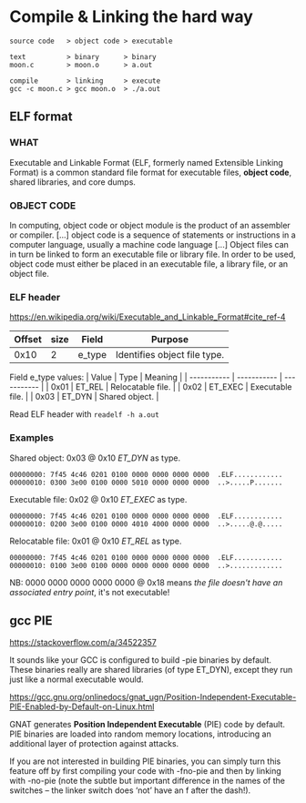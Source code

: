 # Compile & Linking the hard way

```
source code   > object code > executable

text          > binary      > binary
moon.c        > moon.o      > a.out

compile       > linking     > execute
gcc -c moon.c > gcc moon.o  > ./a.out
```

## ELF format

### WHAT

Executable and Linkable Format (ELF, formerly named Extensible Linking Format) is a common standard file format for executable files, **object code**, shared libraries, and core dumps.

### OBJECT CODE

In computing, object code or object module is the product of an assembler or compiler.
[...] object code is a sequence of statements or instructions in a computer language, usually a machine code language [...]
Object files can in turn be linked to form an executable file or library file. In order to be used, object code must either be placed in an executable file, a library file, or an object file.

### ELF header

https://en.wikipedia.org/wiki/Executable_and_Linkable_Format#cite_ref-4

| Offset     | size        | Field       | Purpose                      |
| ---------  | ----------- | ----------- | -----------                  |
| 0x10       | 2           | e_type      | Identifies object file type. |
		
Field e_type values:
| Value       | Type        | Meaning           |
| ----------- | ----------- | -----------       |
| 0x01        | ET_REL      | Relocatable file. |
| 0x02        | ET_EXEC     | Executable file.  |
| 0x03	      | ET_DYN      | Shared object.    |

Read ELF header with `readelf -h a.out`

### Examples

Shared object: 0x03 @ 0x10 _ET_DYN_ as type.
```
00000000: 7f45 4c46 0201 0100 0000 0000 0000 0000  .ELF............
00000010: 0300 3e00 0100 0000 5010 0000 0000 0000  ..>.....P.......
```

Executable file: 0x02 @ 0x10 _ET_EXEC_ as type.
```
00000000: 7f45 4c46 0201 0100 0000 0000 0000 0000  .ELF............
00000010: 0200 3e00 0100 0000 4010 4000 0000 0000  ..>.....@.@.....
```

Relocatable file: 0x01 @ 0x10 _ET_REL_ as type.
```
00000000: 7f45 4c46 0201 0100 0000 0000 0000 0000  .ELF............
00000010: 0100 3e00 0100 0000 0000 0000 0000 0000  ..>.............
```
NB: 0000 0000 0000 0000 0000 @ 0x18 means _the file doesn't have an associated entry point_, it's not executable!

## gcc PIE

https://stackoverflow.com/a/34522357

It sounds like your GCC is configured to build -pie binaries by default. These binaries really are shared libraries (of type ET_DYN), except they run just like a normal executable would.

https://gcc.gnu.org/onlinedocs/gnat_ugn/Position-Independent-Executable-PIE-Enabled-by-Default-on-Linux.html

GNAT generates **Position Independent Executable** (PIE) code by default. PIE binaries are loaded into random memory locations, introducing an additional layer of protection against attacks.

If you are not interested in building PIE binaries, you can simply turn this feature off by first compiling your code with -fno-pie and then by linking with -no-pie (note the subtle but important difference in the names of the switches – the linker switch does ‘not’ have an f after the dash!).
